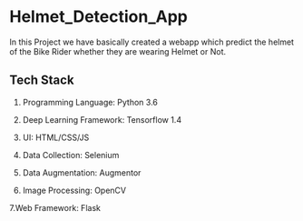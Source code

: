 # Helmet_Detection_App
In this Project we have basically created a webapp which predict the helmet of the Bike Rider whether they are wearing Helmet or Not.

## Tech Stack
1. Programming Language: Python 3.6

2. Deep Learning Framework: Tensorflow 1.4

3. UI: HTML/CSS/JS

4. Data Collection: Selenium

5. Data Augmentation: Augmentor

6. Image Processing: OpenCV

7.Web Framework: Flask
